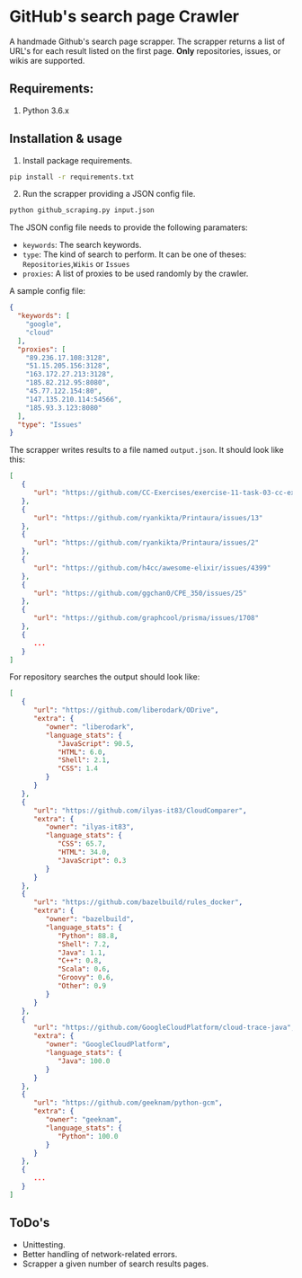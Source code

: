 # GitHub's search page Crawler
A handmade Github's search page scrapper. The scrapper returns a list of
URL's for each result listed on the first page. **Only** repositories,
issues, or wikis are supported.

## Requirements:

1. Python 3.6.x

## Installation & usage

1. Install package requirements.

```bash
pip install -r requirements.txt
```

2. Run the scrapper providing a JSON config file.

```bash
python github_scraping.py input.json
```

The JSON config file needs to provide the following paramaters:

* `keywords`: The search keywords.
* `type`: The kind of search to perform. It can be one of theses:
`Repositories`,`Wikis` or `Issues`
* `proxies`: A list of proxies to be used randomly by the crawler.

A sample config file:

```json
{
  "keywords": [
    "google",
    "cloud"
  ],
  "proxies": [
    "89.236.17.108:3128",
    "51.15.205.156:3128",
    "163.172.27.213:3128",
    "185.82.212.95:8080",
    "45.77.122.154:80",
    "147.135.210.114:54566",
    "185.93.3.123:8080"
  ],
  "type": "Issues"
}
```

The scrapper writes results to a file named `output.json`. It should
look like this:

```json
[
   {
      "url": "https://github.com/CC-Exercises/exercise-11-task-03-cc-exercise11-task3-jg/pull/1"
   },
   {
      "url": "https://github.com/ryankikta/Printaura/issues/13"
   },
   {
      "url": "https://github.com/ryankikta/Printaura/issues/2"
   },
   {
      "url": "https://github.com/h4cc/awesome-elixir/issues/4399"
   },
   {
      "url": "https://github.com/ggchan0/CPE_350/issues/25"
   },
   {
      "url": "https://github.com/graphcool/prisma/issues/1708"
   },
   {
      ...
   }
]
```

For repository searches the output should look like:

```json
[
   {
      "url": "https://github.com/liberodark/ODrive",
      "extra": {
         "owner": "liberodark",
         "language_stats": {
            "JavaScript": 90.5,
            "HTML": 6.0,
            "Shell": 2.1,
            "CSS": 1.4
         }
      }
   },
   {
      "url": "https://github.com/ilyas-it83/CloudComparer",
      "extra": {
         "owner": "ilyas-it83",
         "language_stats": {
            "CSS": 65.7,
            "HTML": 34.0,
            "JavaScript": 0.3
         }
      }
   },
   {
      "url": "https://github.com/bazelbuild/rules_docker",
      "extra": {
         "owner": "bazelbuild",
         "language_stats": {
            "Python": 88.8,
            "Shell": 7.2,
            "Java": 1.1,
            "C++": 0.8,
            "Scala": 0.6,
            "Groovy": 0.6,
            "Other": 0.9
         }
      }
   },
   {
      "url": "https://github.com/GoogleCloudPlatform/cloud-trace-java",
      "extra": {
         "owner": "GoogleCloudPlatform",
         "language_stats": {
            "Java": 100.0
         }
      }
   },
   {
      "url": "https://github.com/geeknam/python-gcm",
      "extra": {
         "owner": "geeknam",
         "language_stats": {
            "Python": 100.0
         }
      }
   },
   {
      ...
   }
]
```

## ToDo's

* Unittesting.
* Better handling of network-related errors.
* Scrapper a given number of search results pages.
